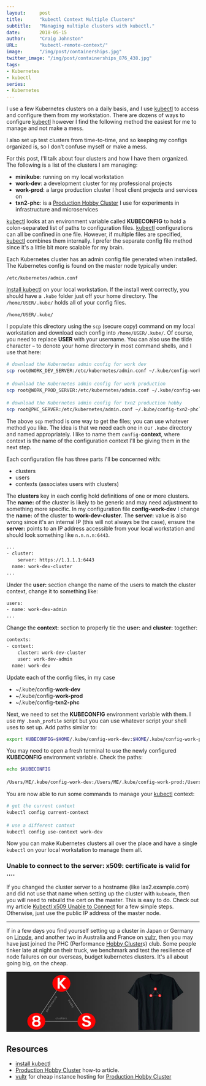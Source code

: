 ```yaml
---
layout:     post
title:      "kubectl Context Multiple Clusters"
subtitle:   "Managing multiple clusters with kubectl."
date:       2018-05-15
author:     "Craig Johnston"
URL:        "kubectl-remote-context/"
image:      "/img/post/containerships.jpg"
twitter_image: "/img/post/containerships_876_438.jpg"
tags:
- Kubernetes
- kubectl
series:
- Kubernetes
---
```


I use a few Kubernetes clusters on a daily basis, and I use [kubectl] to access and configure them from my workstation. There are dozens of ways to configure [kubectl] however I find the following method the easiest for me to manage and not make a mess.

I also set up test clusters from time-to-time, and so keeping my configs organized is, so I don't confuse myself or make a mess.

For this post, I'll talk about four clusters and how I have them organized. The following is a list of the clusters I am managing:

- **minikube**: running on my local workstation
- **work-dev**:  a development cluster for my professional projects
- **work-prod**: a large production cluster I host client projects and services on
- **txn2-phc**: is a [Production Hobby Cluster] I use for experiments in infrastructure and microservices


[kubectl] looks at an environment variable called **KUBECONFIG** to hold a colon-separated list of paths to configuration files. [kubectl] configurations can all be confined in one file. However, if multiple files are specified, [kubectl] combines them internally. I prefer the separate config file method since it's a little bit more scalable for my brain.

Each Kubernetes cluster has an admin config file generated when installed. The Kubernetes config is found on the master node typically under:

 `/etc/kubernetes/admin.conf`

[Install kubectl] on your local workstation. If the install went correctly, you should have a `.kube` folder just off your home directory. The `/home/USER/.kube/` holds all of your config files.

`/home/USER/.kube/`

I populate this directory using the `scp` (secure copy) command on my local workstation and download each config into `/home/USER/.kube/`. Of course, you need to replace **USER** with your username. You can also use the tilde character `~` to denote your home directory in most command shells, and I use that here:

```bash
# download the Kubernetes admin config for work dev
scp root@WORK_DEV_SERVER:/etc/kubernetes/admin.conf ~/.kube/config-work-dev`

# download the Kubernetes admin config for work production
scp root@WORK_PROD_SERVER:/etc/kubernetes/admin.conf ~/.kube/config-work-prod`

# download the Kubernetes admin config for txn2 production hobby
scp root@PHC_SERVER:/etc/kubernetes/admin.conf ~/.kube/config-txn2-phc`
```

The above `scp` method is one way to get the files; you can use whatever method you like. The idea is that we need each one in our `.kube` directory and named appropriately. I like to name them `config-`**context**, where context is the name of the configuration context I'll be giving them in the next step.

Each configuration file has three parts I'll be concerned with:

 - clusters
 - users
 - contexts (associates users with clusters)

The **clusters** key in each config hold definitions of one or more clusters. The **name:** of the cluster is likely to be generic and may need adjustment to something more specific. In my configuration file **config-work-dev** I change the **name:** of the cluster to **work-dev-cluster**. The **server:** value is also wrong since it's an internal IP (this will not always be the case), ensure the **server:** points to an IP address accessible from your local workstation and should look something like `n.n.n.n:6443`.

```bash
...
- cluster:
    server: https://1.1.1.1:6443
  name: work-dev-cluster
...
```

Under the **user:** section change the name of the users to match the cluster context, change it to something like:

```bash
users:
- name: work-dev-admin
...
```

Change the **context:** section to properly tie the **user:** and **cluster:** together:

```bash
contexts:
- context:
    cluster: work-dev-cluster
    user: work-dev-admin
  name: work-dev
```

Update each of the config files, in my case

- ~/.kube/config-**work-dev**
- ~/.kube/config-**work-prod**
- ~/.kube/config-**txn2-phc**

Next, we need to set the **KUBECONFIG** environment variable with them. I use my `.bash_profile` script but you can use whatever script your shell uses to set up. Add paths similar to:

```bash
export KUBECONFIG=$HOME/.kube/config-work-dev:$HOME/.kube/config-work-prod:$HOME/.kube/txn2-phc
```

You may need to open a fresh terminal to use the newly configured **KUBECONFIG** environment variable. Check the paths:

```bash
echo $KUBECONFIG

/Users/ME/.kube/config-work-dev:/Users/ME/.kube/config-work-prod:/Users/ME/.kube/txn2-phc
```

You are now able to run some commands to manage your [kubectl] context:

```bash
# get the current context
kubectl config current-context

# use a different context
kubectl config use-context work-dev

```

Now you can make Kubernetes clusters all over the place and have a single `kubectl` on your local workstation to manage them all.

### **Unable to connect to the server: x509: certificate is valid for ...**.

If you changed the cluster server to a hostname (like lax2.example.com) and did not use that name when setting up the cluster with `kubeadm`, then you will need to rebuild the cert on the master. This is easy to do. Check out my article [Kubectl x509 Unable to Connect] for a few simple steps. Otherwise, just use the public IP address of the master node.

---

If in a few days you find yourself setting up a cluster in Japan or Germany on [Linode], and another two in Australia and France on [vultr], then you may have just joined the PHC (Performance [Hobby Cluster]s) club. Some people tinker late at night on their truck, we benchmark and test the resilience of node failures on our overseas, budget kubernetes clusters. It's all about going big, on the cheap.

[![k8s performance hobby clusters](https://github.com/cjimti/mk/raw/master/images/content/k8s-tshirt-banner.jpg)](https://amzn.to/2IOe8Yu)


## Resources

- [install kubectl]
- [Production Hobby Cluster] how-to article.
- [vultr] for cheap instance hosting for [Production Hobby Cluster]

[Production Hobby Cluster]: /hobby-cluster/
[install kubectl]: https://kubernetes.io/docs/tasks/tools/install-kubectl/
[Hobby Cluster]: /hobby-cluster/
[Linode]: https://www.linode.com/?r=848a6b0b21dc8edd33124f05ec8f99207ccddfde
[vultr]: https://www.vultr.com/?ref=7418713
[kubectl]: https://kubernetes.io/docs/reference/kubectl/cheatsheet/
[Kubectl x509 Unable to Connect]: /kubectl-remote-x509-valid/